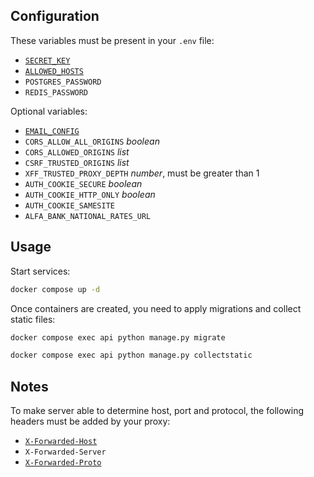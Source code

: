 ## Configuration

These variables must be present in your `.env` file:

- [`SECRET_KEY`](https://docs.djangoproject.com/en/4.2/ref/settings/#secret-key)
- [`ALLOWED_HOSTS`](https://docs.djangoproject.com/en/4.2/ref/settings/#secret-key)
- `POSTGRES_PASSWORD`
- `REDIS_PASSWORD`

Optional variables:

- [`EMAIL_CONFIG`](https://django-environ.readthedocs.io/en/latest/types.html#environ-env-search-url)
- `CORS_ALLOW_ALL_ORIGINS` *boolean*
- `CORS_ALLOWED_ORIGINS` *list*
- `CSRF_TRUSTED_ORIGINS` *list*
- `XFF_TRUSTED_PROXY_DEPTH` *number*, must be greater than 1
- `AUTH_COOKIE_SECURE` *boolean*
- `AUTH_COOKIE_HTTP_ONLY` *boolean*
- `AUTH_COOKIE_SAMESITE`
- `ALFA_BANK_NATIONAL_RATES_URL`

## Usage

Start services:

```bash
docker compose up -d
```

Once containers are created, you need to apply migrations and collect static files:

```bash
docker compose exec api python manage.py migrate
```

```bash
docker compose exec api python manage.py collectstatic
```

## Notes

To make server able to determine host, port and protocol, the following headers must be added by your proxy:

- [`X-Forwarded-Host`](https://developer.mozilla.org/en-US/docs/Web/HTTP/Headers/X-Forwarded-Host)
- `X-Forwarded-Server`
- [`X-Forwarded-Proto`](https://developer.mozilla.org/en-US/docs/Web/HTTP/Headers/X-Forwarded-Proto)

